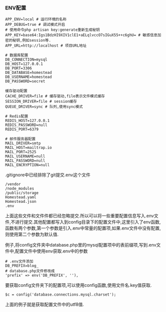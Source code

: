 ### ENV配置

```
APP_ENV=local # 运行环境的名称
APP_DEBUG=true # 调试模式开启
# 使用命令php artisan key:generate重新生成秘钥
APP_KEY=base64:Igs1BdzHI9XIV1clE1+aELqlvccO7sIGuX55++c6ghU= # 敏感信息加密的秘钥,例如session等.
APP_URL=http://localhost # 项目URL地址

# 数据库配置
DB_CONNECTION=mysql
DB_HOST=127.0.0.1
DB_PORT=3306
DB_DATABASE=homestead
DB_USERNAME=homestead
DB_PASSWORD=secret

缓存驱动配置
CACHE_DRIVER=file # 缓存驱动,file表示文件模式缓存
SESSION_DRIVER=file # session缓存
QUEUE_DRIVER=sync # 队列,使用sync模式

# Redis配置
REDIS_HOST=127.0.0.1
REDIS_PASSWORD=null
REDIS_PORT=6379

# 邮件服务器配置
MAIL_DRIVER=smtp
MAIL_HOST=mailtrap.io
MAIL_PORT=2525
MAIL_USERNAME=null
MAIL_PASSWORD=null
MAIL_ENCRYPTION=null
```

.gitignore中已经排除了git提交.env这个文件

```
/vendor
/node_modules
/public/storage
Homestead.yaml
Homestead.json
.env
```

上面这些文件和文件件都已经忽略提交.所以可以将一些重要配置信息写入.env文件,不进行提交.其他配置都写入到config目录下的配置文件中,这里引入了env函数,函数有两个参数,第一个参数是引入.env中常量的配置项,如果.env文件中没有配置,则使用第二个参数为默认值.

例子,将config文件夹中database.php里的mysql配置项中的表前缀项,写到.env文件中,配置文件中使用env获取.env中的参数

```
# .env文件添加
DB_PREFIX=blog_
# database.php文件修改成
'prefix' => env('DB_PREFIX', ''),
```

要获取config文件夹下的配置项,可以使用config函数,使用文件名.key值获取.

```
$c = config('database.connections.mysql.charset');
```

上面的例子就是获取配置文件中的utf8值.

